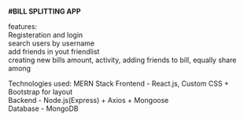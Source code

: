 **#BILL SPLITTING APP**

features:<br>
Registeration and login <br>
search users by username <br>
add friends in yout friendlist <br>
creating new bills amount, activity, adding friends to bill, equally share among

Technologies used: MERN Stack
Frontend - React.js, Custom CSS + Bootstrap for layout  
Backend - Node.js(Express) + Axios + Mongoose  
Database - MongoDB 

  




